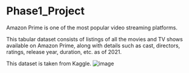 # Phase1_Project

Amazon Prime is one of the most popular video streaming platforms.

This tabular dataset consists of listings of all the movies and TV shows available on Amazon Prime, along with details such as cast, directors, ratings, release year, duration, etc. as of 2021.

This dataset is taken from Kaggle.
![image](https://github.com/user-attachments/assets/7ef6e80e-4239-44a1-b8ea-4612bdbe4f16)
